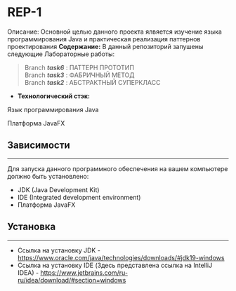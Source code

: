 # REP-1
Описание: Основной целью данного проекта ялвяется изучение языка программирования Java и практическая реализация паттернов проектирования
**Содержание:** В данный репозиторий запушены следующие Лабораторные работы:

> Branch __*task6*__ : ПАТТЕРН ПРОТОТИП <br>
> Branch __*task3*__ : ФАБРИЧНЫЙ МЕТОД <br>
> Branch __*task2*__ : АБСТРАКТНЫЙ СУПЕРКЛАСС <br>

+ **Технологический стэк:**
  
Язык программирования Java

Платформа JavaFX
## Зависимости
_____
Для запуска данного программного обеспечения на вашем компьютере должно быть установлено:

+ JDK (Java Development Kit)
+ IDE (Integrated development environment)
+ Платформа JavaFX


## Установка
_____
+ Ссылка на установку JDK - https://www.oracle.com/java/technologies/downloads/#jdk19-windows
+ Ссылка на установку IDE (Здесь представлена ссылка на IntelliJ IDEA) - https://www.jetbrains.com/ru-ru/idea/download/#section=windows
